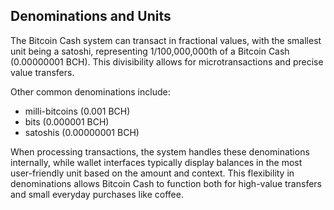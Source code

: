 ## Denominations and Units

The Bitcoin Cash system can transact in fractional values, with the smallest unit being a satoshi, representing 1/100,000,000th of a Bitcoin Cash (0.00000001 BCH). This divisibility allows for microtransactions and precise value transfers.

Other common denominations include:
- milli-bitcoins (0.001 BCH)
- bits (0.000001 BCH)
- satoshis (0.00000001 BCH)

When processing transactions, the system handles these denominations internally, while wallet interfaces typically display balances in the most user-friendly unit based on the amount and context. This flexibility in denominations allows Bitcoin Cash to function both for high-value transfers and small everyday purchases like coffee.
